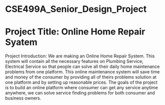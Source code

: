 # CSE499A_Senior_Design_Project
# Project Title: Online Home Repair Syatem
Project Introduction:
We are making an Online Home Repair System. 
This system will contain all the necessary features on Plumbing Service, Electrical Service so that people can solve all their daily home maintenance problems from one platform. 
This online maintenance system will save time and money of the consumer by providing all of theirs problems solution at one platform and by setting up reasonable prices. 
The goals of the project is to build an online platform where consumer can get any service anytime anywhere, we can solve service finding problems for both consumer and business owners. 

